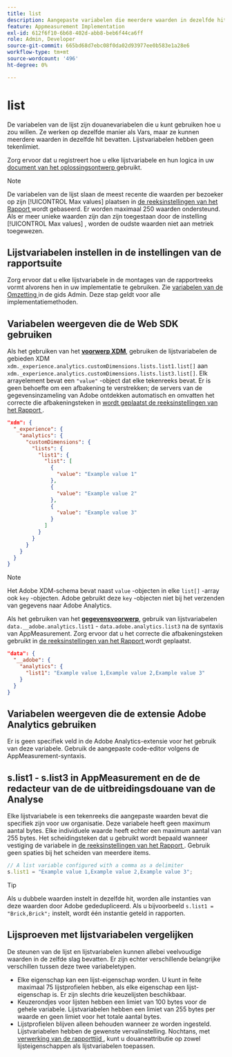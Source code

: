 ```yaml
---
title: list
description: Aangepaste variabelen die meerdere waarden in dezelfde hit bevatten.
feature: Appmeasurement Implementation
exl-id: 612f6f10-6b68-402d-abb8-beb6f44ca6ff
role: Admin, Developer
source-git-commit: 665bd68d7ebc08f0da02d93977ee0b583e1a28e6
workflow-type: tm+mt
source-wordcount: '496'
ht-degree: 0%

---
```


# list

De variabelen van de lijst zijn douanevariabelen die u kunt gebruiken hoe u zou willen. Ze werken op dezelfde manier als Vars, maar ze kunnen meerdere waarden in dezelfde hit bevatten. Lijstvariabelen hebben geen tekenlimiet.

Zorg ervoor dat u registreert hoe u elke lijstvariabele en hun logica in uw [ document van het oplossingsontwerp ](../../prepare/solution-design.md) gebruikt.

>[!NOTE]
>
>De variabelen van de lijst slaan de meest recente die waarden per bezoeker op zijn [!UICONTROL Max values] plaatsen in [ de reeksinstellingen van het Rapport ](/help/admin/admin/c-manage-report-suites/c-edit-report-suites/conversion-var-admin/list-var-admin.md) wordt gebaseerd. Er worden maximaal 250 waarden ondersteund. Als er meer unieke waarden zijn dan zijn toegestaan door de instelling [!UICONTROL Max values] , worden de oudste waarden niet aan metriek toegewezen.

## Lijstvariabelen instellen in de instellingen van de rapportsuite

Zorg ervoor dat u elke lijstvariabele in de montages van de rapportreeks vormt alvorens hen in uw implementatie te gebruiken. Zie [ variabelen van de Omzetting ](/help/admin/admin/c-manage-report-suites/c-edit-report-suites/conversion-var-admin/list-var-admin.md) in de gids Admin. Deze stap geldt voor alle implementatiemethoden.

## Variabelen weergeven die de Web SDK gebruiken

Als het gebruiken van het [**voorwerp XDM**](/help/implement/aep-edge/xdm-var-mapping.md), gebruiken de lijstvariabelen de gebieden XDM `xdm._experience.analytics.customDimensions.lists.list1.list[]` aan `xdm._experience.analytics.customDimensions.lists.list3.list[]`. Elk arrayelement bevat een `"value"` -object dat elke tekenreeks bevat. Er is geen behoefte om een afbakening te verstrekken; de servers van de gegevensinzameling van Adobe ontdekken automatisch en omvatten het correcte die afbakeningsteken in [ wordt geplaatst de reeksinstellingen van het Rapport ](/help/admin/admin/c-manage-report-suites/c-edit-report-suites/conversion-var-admin/list-var-admin.md).

```json
"xdm": {
  "_experience": {
    "analytics": {
      "customDimensions": {
        "lists": {
          "list1": {
            "list": [
              {
                "value": "Example value 1"
              },
              {
                "value": "Example value 2"
              },
              {
                "value": "Example value 3"
              }
            ]
          }
        }
      }
    }
  }
}
```

>[!NOTE]
>
>Het Adobe XDM-schema bevat naast `value` -objecten in elke `list[]` -array ook `key` -objecten. Adobe gebruikt deze `key` -objecten niet bij het verzenden van gegevens naar Adobe Analytics.

Als het gebruiken van het [**gegevensvoorwerp**](/help/implement/aep-edge/data-var-mapping.md), gebruik van lijstvariabelen `data.__adobe.analytics.list1` - `data.adobe.analytics.list3` na de syntaxis van AppMeasurement. Zorg ervoor dat u het correcte die afbakeningsteken gebruikt in [ de reeksinstellingen van het Rapport ](/help/admin/admin/c-manage-report-suites/c-edit-report-suites/conversion-var-admin/list-var-admin.md) wordt geplaatst.

```json
"data": {
  "__adobe": {
    "analytics": {
      "list1": "Example value 1,Example value 2,Example value 3"
    }
  }
}
```

## Variabelen weergeven die de extensie Adobe Analytics gebruiken

Er is geen specifiek veld in de Adobe Analytics-extensie voor het gebruik van deze variabele. Gebruik de aangepaste code-editor volgens de AppMeasurement-syntaxis.

## s.list1 - s.list3 in AppMeasurement en de de redacteur van de de uitbreidingsdouane van de Analyse

Elke lijstvariabele is een tekenreeks die aangepaste waarden bevat die specifiek zijn voor uw organisatie. Deze variabele heeft geen maximum aantal bytes. Elke individuele waarde heeft echter een maximum aantal van 255 bytes. Het scheidingsteken dat u gebruikt wordt bepaald wanneer vestiging de variabele in [ de reeksinstellingen van het Rapport ](/help/admin/admin/c-manage-report-suites/c-edit-report-suites/conversion-var-admin/list-var-admin.md). Gebruik geen spaties bij het scheiden van meerdere items.

```js
// A list variable configured with a comma as a delimiter
s.list1 = "Example value 1,Example value 2,Example value 3";
```

>[!TIP]
>
>Als u dubbele waarden instelt in dezelfde hit, worden alle instanties van deze waarden door Adobe gededupliceerd. Als u bijvoorbeeld `s.list1 = "Brick,Brick";` instelt, wordt één instantie geteld in rapporten.

## Lijsproeven met lijstvariabelen vergelijken

De steunen van de lijst en lijstvariabelen kunnen allebei veelvoudige waarden in de zelfde slag bevatten. Er zijn echter verschillende belangrijke verschillen tussen deze twee variabeletypen.

* Elke eigenschap kan een lijst-eigenschap worden. U kunt in feite maximaal 75 lijstprofielen hebben, als elke eigenschap een lijst-eigenschap is. Er zijn slechts drie keuzelijsten beschikbaar.
* Keuzerondjes voor lijsten hebben een limiet van 100 bytes voor de gehele variabele. Lijstvariabelen hebben een limiet van 255 bytes per waarde en geen limiet voor het totale aantal bytes.
* Lijstprofielen blijven alleen behouden wanneer ze worden ingesteld. Lijstvariabelen hebben de gewenste vervalinstelling. Nochtans, met [ verwerking van de rapporttijd ](/help/components/vrs/vrs-report-time-processing.md), kunt u douaneattributie op zowel lijsteigenschappen als lijstvariabelen toepassen.
